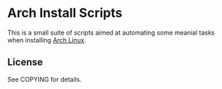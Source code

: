 # Arch Install Scripts

This is a small suite of scripts aimed at automating some meanial
tasks when installing [Arch Linux](https://www.archlinux.org).

## License

See COPYING for details.
